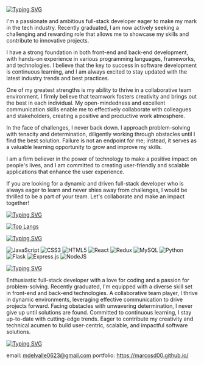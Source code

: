 [![Typing SVG](https://readme-typing-svg.demolab.com?font=Fira+Code&pause=1000&color=9969F7&width=435&lines=Hi!+My+name+is+Marcos+Del+Valle+;this+is+a+little+about+me)](https://git.io/typing-svg)

I'm a passionate and ambitious full-stack developer eager to make my mark in the tech industry. Recently graduated, I am now actively seeking a challenging and rewarding role that allows me to showcase my skills and contribute to innovative projects.

I have a strong foundation in both front-end and back-end development, with hands-on experience in various programming languages, frameworks, and technologies. I believe that the key to success in software development is continuous learning, and I am always excited to stay updated with the latest industry trends and best practices.

One of my greatest strengths is my ability to thrive in a collaborative team environment. I firmly believe that teamwork fosters creativity and brings out the best in each individual. My open-mindedness and excellent communication skills enable me to effectively collaborate with colleagues and stakeholders, creating a positive and productive work atmosphere.

In the face of challenges, I never back down. I approach problem-solving with tenacity and determination, diligently working through obstacles until I find the best solution. Failure is not an endpoint for me; instead, it serves as a valuable learning opportunity to grow and improve my skills.

I am a firm believer in the power of technology to make a positive impact on people's lives, and I am committed to creating user-friendly and scalable applications that enhance the user experience.

If you are looking for a dynamic and driven full-stack developer who is always eager to learn and never shies away from challenges, I would be thrilled to be a part of your team. Let's collaborate and make an impact together!

[![Typing SVG](https://readme-typing-svg.demolab.com?font=Fira+Code&pause=1000&color=9969F7&width=435&lines=My+stats)](https://git.io/typing-svg)

[![Top Langs](https://github-readme-stats.vercel.app/api/top-langs/?username=marcosd00&&show_icons=true&theme=radical)](https://github.com/anuraghazra/github-readme-stats)

[![Typing SVG](https://readme-typing-svg.demolab.com?font=Fira+Code&pause=1000&color=9969F7&width=435&lines=My+skills)](https://git.io/typing-svg)

![JavaScript](https://img.shields.io/badge/javascript-%23323330.svg?style=for-the-badge&logo=javascript&logoColor=%23F7DF1E) ![CSS3](https://img.shields.io/badge/css3-%231572B6.svg?style=for-the-badge&logo=css3&logoColor=white) ![HTML5](https://img.shields.io/badge/html5-%23E34F26.svg?style=for-the-badge&logo=html5&logoColor=white) ![React](https://img.shields.io/badge/react-%2320232a.svg?style=for-the-badge&logo=react&logoColor=%2361DAFB) ![Redux](https://img.shields.io/badge/redux-%23593d88.svg?style=for-the-badge&logo=redux&logoColor=white) ![MySQL](https://img.shields.io/badge/mysql-%2300f.svg?style=for-the-badge&logo=mysql&logoColor=white) 	![Python](https://img.shields.io/badge/python-3670A0?style=for-the-badge&logo=python&logoColor=ffdd54) ![Flask](https://img.shields.io/badge/flask-%23000.svg?style=for-the-badge&logo=flask&logoColor=white) ![Express.js](https://img.shields.io/badge/express.js-%23404d59.svg?style=for-the-badge&logo=express&logoColor=%2361DAFB) ![NodeJS](https://img.shields.io/badge/node.js-6DA55F?style=for-the-badge&logo=node.js&logoColor=white)

[![Typing SVG](https://readme-typing-svg.demolab.com?font=Fira+Code&pause=1000&color=9969F7&width=435&lines=Bio)](https://git.io/typing-svg)

Enthusiastic full-stack developer with a love for coding and a passion for problem-solving. Recently graduated, I'm equipped with a diverse skill set in front-end and back-end technologies. A collaborative team player, I thrive in dynamic environments, leveraging effective communication to drive projects forward. Facing obstacles with unwavering determination, I never give up until solutions are found. Committed to continuous learning, I stay up-to-date with cutting-edge trends. Eager to contribute my creativity and technical acumen to build user-centric, scalable, and impactful software solutions.

[![Typing SVG](https://readme-typing-svg.demolab.com?font=Fira+Code&pause=1000&color=9969F7&width=435&lines=My+contact+info)](https://git.io/typing-svg)

email: mdelvalle0623@gmail.com
portfolio: https://marcosd00.github.io/
